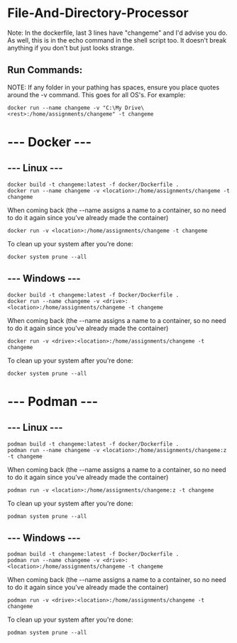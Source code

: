 # File-And-Directory-Processor

Note: In the dockerfile, last 3 lines have "changeme" and I'd advise you do. As well, this is in the echo command in the shell script too. It doesn't break anything if you don't but just looks strange.

## Run Commands:
NOTE: If any folder in your pathing has spaces, ensure you place quotes around the -v command. This goes for all OS's. For example:
```
docker run --name changeme -v "C:\My Drive\<rest>:/home/assignments/changeme" -t changeme
```
# --- Docker ---
## --- Linux ---
```
docker build -t changeme:latest -f docker/Dockerfile .
docker run --name changeme -v <location>:/home/assignments/changeme -t changeme
```
When coming back (the --name assigns a name to a container, so no need to do it again since you've already made the container)
```
docker run -v <location>:/home/assignments/changeme -t changeme
```
To clean up your system after you're done:
```
docker system prune --all
```
## --- Windows ---
```
docker build -t changeme:latest -f Docker/Dockerfile .
docker run --name changeme -v <drive>:<location>:/home/assignments/changeme -t changeme
```
When coming back (the --name assigns a name to a container, so no need to do it again since you've already made the container)
```
docker run -v <drive>:<location>:/home/assignments/changeme -t changeme
```
To clean up your system after you're done:
```
docker system prune --all
```
# --- Podman ---
## --- Linux ---
```
podman build -t changeme:latest -f docker/Dockerfile .
podman run --name changeme -v <location>:/home/assignments/changeme:z -t changeme
```
When coming back (the --name assigns a name to a container, so no need to do it again since you've already made the container)
```
podman run -v <location>:/home/assignments/changeme:z -t changeme
```
To clean up your system after you're done:
```
podman system prune --all
```
## --- Windows ---
```
podman build -t changeme:latest -f Docker/Dockerfile .
podman run --name changeme -v <drive>:<location>:/home/assignments/changeme -t changeme
```
When coming back (the --name assigns a name to a container, so no need to do it again since you've already made the container)
```
podman run -v <drive>:<location>:/home/assignments/changeme -t changeme
```
To clean up your system after you're done:
```
podman system prune --all
```
